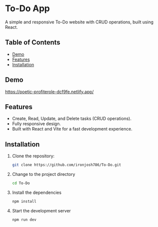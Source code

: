 # To-Do App

A simple and responsive To-Do website with CRUD operations, built using React.

## Table of Contents

- [Demo](#demo)
- [Features](#features)
- [Installation](#installation)

## Demo

https://poetic-profiterole-dcf9fe.netlify.app/

## Features

- Create, Read, Update, and Delete tasks (CRUD operations).
- Fully responsive design.
- Built with React and Vite for a fast development experience.

## Installation

1. Clone the repository:

   ```bash
   git clone https://github.com/ironjosh786/To-Do.git

2. Change to the project directory

   ```bash
   cd To-Do

3. Install the dependencies

   ```bash
   npm install

4. Start the development server

   ```bash
   npm run dev
